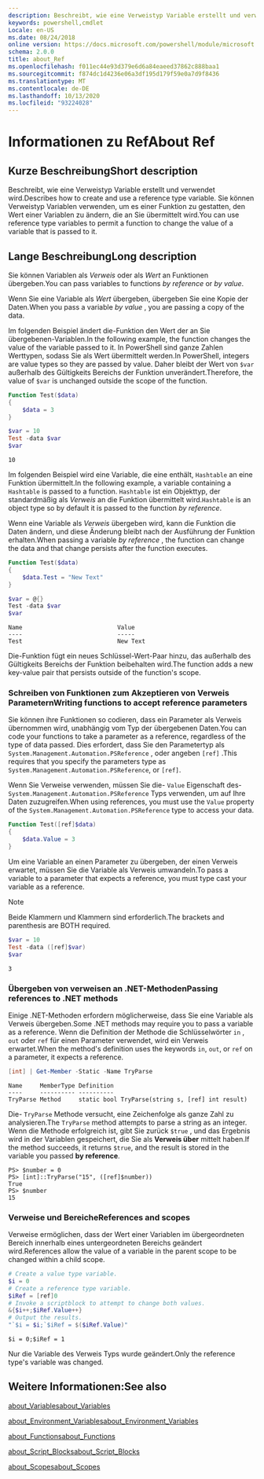 ```yaml
---
description: Beschreibt, wie eine Verweistyp Variable erstellt und verwendet wird. Sie können Verweistyp Variablen verwenden, um es einer Funktion zu gestatten, den Wert einer Variablen zu ändern, die an Sie übermittelt wird.
keywords: powershell,cmdlet
Locale: en-US
ms.date: 08/24/2018
online version: https://docs.microsoft.com/powershell/module/microsoft.powershell.core/about/about_ref?view=powershell-7.1&WT.mc_id=ps-gethelp
schema: 2.0.0
title: about_Ref
ms.openlocfilehash: f011ec44e93d379e6d6a84eaeed37862c888baa1
ms.sourcegitcommit: f874dc1d4236e06a3df195d179f59e0a7d9f8436
ms.translationtype: MT
ms.contentlocale: de-DE
ms.lasthandoff: 10/13/2020
ms.locfileid: "93224028"
---
```

# <a name="about-ref"></a><span data-ttu-id="98ba4-105">Informationen zu Ref</span><span class="sxs-lookup"><span data-stu-id="98ba4-105">About Ref</span></span>

## <a name="short-description"></a><span data-ttu-id="98ba4-106">Kurze Beschreibung</span><span class="sxs-lookup"><span data-stu-id="98ba4-106">Short description</span></span>
<span data-ttu-id="98ba4-107">Beschreibt, wie eine Verweistyp Variable erstellt und verwendet wird.</span><span class="sxs-lookup"><span data-stu-id="98ba4-107">Describes how to create and use a reference type variable.</span></span> <span data-ttu-id="98ba4-108">Sie können Verweistyp Variablen verwenden, um es einer Funktion zu gestatten, den Wert einer Variablen zu ändern, die an Sie übermittelt wird.</span><span class="sxs-lookup"><span data-stu-id="98ba4-108">You can use reference type variables to permit a function to change the value of a variable that is passed to it.</span></span>

## <a name="long-description"></a><span data-ttu-id="98ba4-109">Lange Beschreibung</span><span class="sxs-lookup"><span data-stu-id="98ba4-109">Long description</span></span>

<span data-ttu-id="98ba4-110">Sie können Variablen als *Verweis* oder als *Wert* an Funktionen übergeben.</span><span class="sxs-lookup"><span data-stu-id="98ba4-110">You can pass variables to functions *by reference* or *by value*.</span></span>

<span data-ttu-id="98ba4-111">Wenn Sie eine Variable als *Wert* übergeben, übergeben Sie eine Kopie der Daten.</span><span class="sxs-lookup"><span data-stu-id="98ba4-111">When you pass a variable *by value* , you are passing a copy of the data.</span></span>

<span data-ttu-id="98ba4-112">Im folgenden Beispiel ändert die-Funktion den Wert der an Sie übergebenen-Variablen.</span><span class="sxs-lookup"><span data-stu-id="98ba4-112">In the following example, the function changes the value of the variable passed to it.</span></span> <span data-ttu-id="98ba4-113">In PowerShell sind ganze Zahlen Werttypen, sodass Sie als Wert übermittelt werden.</span><span class="sxs-lookup"><span data-stu-id="98ba4-113">In PowerShell, integers are value types so they are passed by value.</span></span>
<span data-ttu-id="98ba4-114">Daher bleibt der Wert von `$var` außerhalb des Gültigkeits Bereichs der Funktion unverändert.</span><span class="sxs-lookup"><span data-stu-id="98ba4-114">Therefore, the value of `$var` is unchanged outside the scope of the function.</span></span>

```powershell
Function Test($data)
{
    $data = 3
}

$var = 10
Test -data $var
$var
```

```output
10
```

<span data-ttu-id="98ba4-115">Im folgenden Beispiel wird eine Variable, die eine enthält, `Hashtable` an eine Funktion übermittelt.</span><span class="sxs-lookup"><span data-stu-id="98ba4-115">In the following example, a variable containing a `Hashtable` is passed to a function.</span></span> <span data-ttu-id="98ba4-116">`Hashtable` ist ein Objekttyp, der standardmäßig als *Verweis* an die Funktion übermittelt wird.</span><span class="sxs-lookup"><span data-stu-id="98ba4-116">`Hashtable` is an object type so by default it is passed to the function *by reference*.</span></span>

<span data-ttu-id="98ba4-117">Wenn eine Variable als *Verweis* übergeben wird, kann die Funktion die Daten ändern, und diese Änderung bleibt nach der Ausführung der Funktion erhalten.</span><span class="sxs-lookup"><span data-stu-id="98ba4-117">When passing a variable *by reference* , the function can change the data and that change persists after the function executes.</span></span>

```powershell
Function Test($data)
{
    $data.Test = "New Text"
}

$var = @{}
Test -data $var
$var
```

```output
Name                           Value
----                           -----
Test                           New Text
```

<span data-ttu-id="98ba4-118">Die-Funktion fügt ein neues Schlüssel-Wert-Paar hinzu, das außerhalb des Gültigkeits Bereichs der Funktion beibehalten wird.</span><span class="sxs-lookup"><span data-stu-id="98ba4-118">The function adds a new key-value pair that persists outside of the function's scope.</span></span>

### <a name="writing-functions-to-accept-reference-parameters"></a><span data-ttu-id="98ba4-119">Schreiben von Funktionen zum Akzeptieren von Verweis Parametern</span><span class="sxs-lookup"><span data-stu-id="98ba4-119">Writing functions to accept reference parameters</span></span>

<span data-ttu-id="98ba4-120">Sie können ihre Funktionen so codieren, dass ein Parameter als Verweis übernommen wird, unabhängig vom Typ der übergebenen Daten.</span><span class="sxs-lookup"><span data-stu-id="98ba4-120">You can code your functions to take a parameter as a reference, regardless of the type of data passed.</span></span> <span data-ttu-id="98ba4-121">Dies erfordert, dass Sie den Parametertyp als `System.Management.Automation.PSReference` , oder angeben `[ref]` .</span><span class="sxs-lookup"><span data-stu-id="98ba4-121">This requires that you specify the parameters type as `System.Management.Automation.PSReference`, or `[ref]`.</span></span>

<span data-ttu-id="98ba4-122">Wenn Sie Verweise verwenden, müssen Sie die- `Value` Eigenschaft des- `System.Management.Automation.PSReference` Typs verwenden, um auf Ihre Daten zuzugreifen.</span><span class="sxs-lookup"><span data-stu-id="98ba4-122">When using references, you must use the `Value` property of the `System.Management.Automation.PSReference` type to access your data.</span></span>

```powershell
Function Test([ref]$data)
{
    $data.Value = 3
}
```

<span data-ttu-id="98ba4-123">Um eine Variable an einen Parameter zu übergeben, der einen Verweis erwartet, müssen Sie die Variable als Verweis umwandeln.</span><span class="sxs-lookup"><span data-stu-id="98ba4-123">To pass a variable to a parameter that expects a reference, you must type cast your variable as a reference.</span></span>

> [!NOTE]
> <span data-ttu-id="98ba4-124">Beide Klammern und Klammern sind erforderlich.</span><span class="sxs-lookup"><span data-stu-id="98ba4-124">The brackets and parenthesis are BOTH required.</span></span>

```powershell
$var = 10
Test -data ([ref]$var)
$var
```

```output
3
```

### <a name="passing-references-to-net-methods"></a><span data-ttu-id="98ba4-125">Übergeben von verweisen an .NET-Methoden</span><span class="sxs-lookup"><span data-stu-id="98ba4-125">Passing references to .NET methods</span></span>

<span data-ttu-id="98ba4-126">Einige .NET-Methoden erfordern möglicherweise, dass Sie eine Variable als Verweis übergeben.</span><span class="sxs-lookup"><span data-stu-id="98ba4-126">Some .NET methods may require you to pass a variable as a reference.</span></span> <span data-ttu-id="98ba4-127">Wenn die Definition der Methode die Schlüsselwörter `in` , `out` oder `ref` für einen Parameter verwendet, wird ein Verweis erwartet.</span><span class="sxs-lookup"><span data-stu-id="98ba4-127">When the method's definition uses the keywords `in`, `out`, or `ref` on a parameter, it expects a reference.</span></span>

```powershell
[int] | Get-Member -Static -Name TryParse
```

```output
Name     MemberType Definition
----     ---------- ----------
TryParse Method     static bool TryParse(string s, [ref] int result)
```

<span data-ttu-id="98ba4-128">Die- `TryParse` Methode versucht, eine Zeichenfolge als ganze Zahl zu analysieren.</span><span class="sxs-lookup"><span data-stu-id="98ba4-128">The `TryParse` method attempts to parse a string as an integer.</span></span> <span data-ttu-id="98ba4-129">Wenn die Methode erfolgreich ist, gibt Sie zurück `$true` , und das Ergebnis wird in der Variablen gespeichert, die Sie als **Verweis über** mittelt haben.</span><span class="sxs-lookup"><span data-stu-id="98ba4-129">If the method succeeds, it returns `$true`, and the result is stored in the variable you passed **by reference**.</span></span>

```
PS> $number = 0
PS> [int]::TryParse("15", ([ref]$number))
True
PS> $number
15
```

### <a name="references-and-scopes"></a><span data-ttu-id="98ba4-130">Verweise und Bereiche</span><span class="sxs-lookup"><span data-stu-id="98ba4-130">References and scopes</span></span>

<span data-ttu-id="98ba4-131">Verweise ermöglichen, dass der Wert einer Variablen im übergeordneten Bereich innerhalb eines untergeordneten Bereichs geändert wird.</span><span class="sxs-lookup"><span data-stu-id="98ba4-131">References allow the value of a variable in the parent scope to be changed within a child scope.</span></span>

```powershell
# Create a value type variable.
$i = 0
# Create a reference type variable.
$iRef = [ref]0
# Invoke a scriptblock to attempt to change both values.
&{$i++;$iRef.Value++}
# Output the results.
"`$i = $i;`$iRef = $($iRef.Value)"
```

```output
$i = 0;$iRef = 1
```

<span data-ttu-id="98ba4-132">Nur die Variable des Verweis Typs wurde geändert.</span><span class="sxs-lookup"><span data-stu-id="98ba4-132">Only the reference type's variable was changed.</span></span>

## <a name="see-also"></a><span data-ttu-id="98ba4-133">Weitere Informationen:</span><span class="sxs-lookup"><span data-stu-id="98ba4-133">See also</span></span>

[<span data-ttu-id="98ba4-134">about_Variables</span><span class="sxs-lookup"><span data-stu-id="98ba4-134">about_Variables</span></span>](about_Variables.md)

[<span data-ttu-id="98ba4-135">about_Environment_Variables</span><span class="sxs-lookup"><span data-stu-id="98ba4-135">about_Environment_Variables</span></span>](about_Environment_Variables.md)

[<span data-ttu-id="98ba4-136">about_Functions</span><span class="sxs-lookup"><span data-stu-id="98ba4-136">about_Functions</span></span>](about_Functions.md)

[<span data-ttu-id="98ba4-137">about_Script_Blocks</span><span class="sxs-lookup"><span data-stu-id="98ba4-137">about_Script_Blocks</span></span>](about_Script_Blocks.md)

[<span data-ttu-id="98ba4-138">about_Scopes</span><span class="sxs-lookup"><span data-stu-id="98ba4-138">about_Scopes</span></span>](about_scopes.md)

